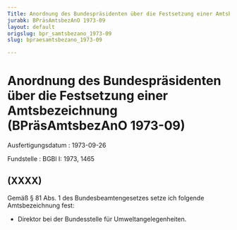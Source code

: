 ```yaml
---
Title: Anordnung des Bundespräsidenten über die Festsetzung einer Amtsbezeichnung
jurabk: BPräsAmtsbezAnO 1973-09
layout: default
origslug: bpr_samtsbezano_1973-09
slug: bpraesamtsbezano_1973-09

---
```


# Anordnung des Bundespräsidenten über die Festsetzung einer Amtsbezeichnung (BPräsAmtsbezAnO 1973-09)

Ausfertigungsdatum
:   1973-09-26

Fundstelle
:   BGBl I: 1973, 1465



## (XXXX)

Gemäß § 81 Abs. 1 des Bundesbeamtengesetzes setze ich folgende Amtsbezeichnung fest:

*   Direktor bei der Bundesstelle für Umweltangelegenheiten.




